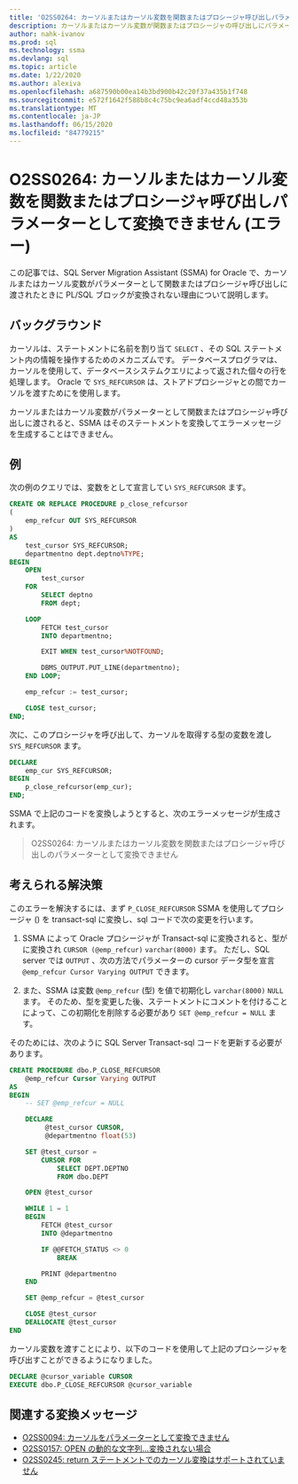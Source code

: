 ```yaml
---
title: 'O2SS0264: カーソルまたはカーソル変数を関数またはプロシージャ呼び出しパラメーターとして変換できません (エラー)'
description: カーソルまたはカーソル変数が関数またはプロシージャの呼び出しにパラメーターとして渡された場合に、SQL Server Migration Assistant (SSMA) for Oracle が PL/SQL ブロックを変換しない理由について説明します。
author: nahk-ivanov
ms.prod: sql
ms.technology: ssma
ms.devlang: sql
ms.topic: article
ms.date: 1/22/2020
ms.author: alexiva
ms.openlocfilehash: a687590b00ea14b3bd900b42c20f37a435b1f748
ms.sourcegitcommit: e572f1642f588b8c4c75bc9ea6adf4ccd48a353b
ms.translationtype: MT
ms.contentlocale: ja-JP
ms.lasthandoff: 06/15/2020
ms.locfileid: "84779215"
---
```

# <a name="o2ss0264-unable-to-convert-cursor-or-cursor-variable-as-a-function-or-procedure-call-parameter-error"></a>O2SS0264: カーソルまたはカーソル変数を関数またはプロシージャ呼び出しパラメーターとして変換できません (エラー)

この記事では、SQL Server Migration Assistant (SSMA) for Oracle で、カーソルまたはカーソル変数がパラメーターとして関数またはプロシージャ呼び出しに渡されたときに PL/SQL ブロックが変換されない理由について説明します。

## <a name="background"></a>バックグラウンド

カーソルは、ステートメントに名前を割り当て `SELECT` 、その SQL ステートメント内の情報を操作するためのメカニズムです。 データベースプログラマは、カーソルを使用して、データベースシステムクエリによって返された個々の行を処理します。 Oracle で `SYS_REFCURSOR` は、ストアドプロシージャとの間でカーソルを渡すためにを使用します。

カーソルまたはカーソル変数がパラメーターとして関数またはプロシージャ呼び出しに渡されると、SSMA はそのステートメントを変換してエラーメッセージを生成することはできません。

## <a name="example"></a>例

次の例のクエリでは、変数をとして宣言してい `SYS_REFCURSOR` ます。

```sql
CREATE OR REPLACE PROCEDURE p_close_refcursor
(
    emp_refcur OUT SYS_REFCURSOR
)
AS
    test_cursor SYS_REFCURSOR;
    departmentno dept.deptno%TYPE;
BEGIN
    OPEN
        test_cursor
    FOR
        SELECT deptno
        FROM dept;

    LOOP
        FETCH test_cursor
        INTO departmentno;

        EXIT WHEN test_cursor%NOTFOUND;

        DBMS_OUTPUT.PUT_LINE(departmentno);
    END LOOP;

    emp_refcur := test_cursor;

    CLOSE test_cursor;
END;
```

次に、このプロシージャを呼び出して、カーソルを取得する型の変数を渡し `SYS_REFCURSOR` ます。

```sql
DECLARE
    emp_cur SYS_REFCURSOR;
BEGIN
    p_close_refcursor(emp_cur);
END;
```

SSMA で上記のコードを変換しようとすると、次のエラーメッセージが生成されます。

> O2SS0264: カーソルまたはカーソル変数を関数またはプロシージャ呼び出しのパラメーターとして変換できません

## <a name="possible-remedies"></a>考えられる解決策

このエラーを解決するには、まず `P_CLOSE_REFCURSOR` SSMA を使用してプロシージャ () を transact-sql に変換し、sql コードで次の変更を行います。

1. SSMA によって Oracle プロシージャが Transact-sql に変換されると、型がに変換され `CURSOR (@emp_refcur)` `varchar(8000)` ます。 ただし、SQL server では `OUTPUT` 、次の方法でパラメーターの cursor データ型を宣言 `@emp_refcur Cursor Varying OUTPUT` できます。

2. また、SSMA は変数 `@emp_refcur` (型) を値で初期化し `varchar(8000)` `NULL` ます。 そのため、型を変更した後、ステートメントにコメントを付けることによって、この初期化を削除する必要があり `SET @emp_refcur = NULL` ます。

そのためには、次のように SQL Server Transact-sql コードを更新する必要があります。

```sql
CREATE PROCEDURE dbo.P_CLOSE_REFCURSOR
    @emp_refcur Cursor Varying OUTPUT
AS
BEGIN
    -- SET @emp_refcur = NULL

    DECLARE
         @test_cursor CURSOR,
         @departmentno float(53)

    SET @test_cursor =
        CURSOR FOR
            SELECT DEPT.DEPTNO
            FROM dbo.DEPT

    OPEN @test_cursor

    WHILE 1 = 1
    BEGIN
        FETCH @test_cursor
        INTO @departmentno

        IF @@FETCH_STATUS <> 0
            BREAK

        PRINT @departmentno
    END

    SET @emp_refcur = @test_cursor

    CLOSE @test_cursor
    DEALLOCATE @test_cursor
END
```

カーソル変数を渡すことにより、以下のコードを使用して上記のプロシージャを呼び出すことができるようになりました。

```sql
DECLARE @cursor_variable CURSOR
EXECUTE dbo.P_CLOSE_REFCURSOR @cursor_variable
```

## <a name="related-conversion-messages"></a>関連する変換メッセージ

* [O2SS0094: カーソルをパラメーターとして変換できません](o2ss0094.md)
* [O2SS0157: OPEN の動的な文字列...変換されない場合](o2ss0157.md)
* [O2SS0245: return ステートメントでのカーソル変換はサポートされていません](o2ss0245.md)
